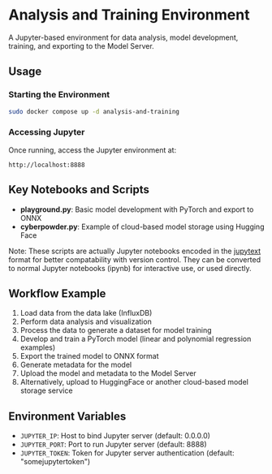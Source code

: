 # Analysis and Training Environment

A Jupyter-based environment for data analysis, model development, training, and exporting to the Model Server.

## Usage

### Starting the Environment

```bash
sudo docker compose up -d analysis-and-training
```

### Accessing Jupyter

Once running, access the Jupyter environment at:

```
http://localhost:8888
```

## Key Notebooks and Scripts

- **playground.py**: Basic model development with PyTorch and export to ONNX
- **cyberpowder.py**: Example of cloud-based model storage using Hugging Face

Note: These scripts are actually Jupyter notebooks encoded in the [jupytext](https://jupytext.readthedocs.io/en/latest/) format for better compatability with version control. They can be converted to normal Jupyter notebooks (ipynb) for interactive use, or used directly.

## Workflow Example

1. Load data from the data lake (InfluxDB)
1. Perform data analysis and visualization
1. Process the data to generate a dataset for model training
1. Develop and train a PyTorch model (linear and polynomial regression examples)
1. Export the trained model to ONNX format
1. Generate metadata for the model
1. Upload the model and metadata to the Model Server
1. Alternatively, upload to HuggingFace or another cloud-based model storage service

## Environment Variables

- `JUPYTER_IP`: Host to bind Jupyter server (default: 0.0.0.0)
- `JUPYTER_PORT`: Port to run Jupyter server (default: 8888)
- `JUPYTER_TOKEN`: Token for Jupyter server authentication (default: "somejupytertoken")
